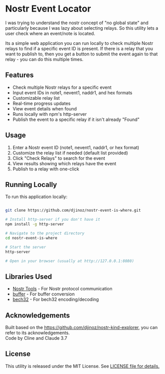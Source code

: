 # Nostr Event Locator

I was trying to understand the nostr concept of "no global state" and particularly because I was lazy about selecting relays. So this utility lets a user check where an event/note is located.

Its a simple web application you can run locally to check multiple Nostr relays to find if a specific event ID is present. If there is a relay that you want to publish to, then you get a button to submit the event again to that relay - you can do this multiple times.

## Features

- Check multiple Nostr relays for a specific event
- Input event IDs in note1, nevent1, naddr1, and hex formats
- Customizable relay list
- Real-time progress updates
- View event details when found
- Runs locally with npm's http-server
- Publish the event to a specific relay if it isn't already "Found"

## Usage

1. Enter a Nostr event ID (note1, nevent1, naddr1, or hex format)
2. Customize the relay list if needed (default list provided)
3. Click "Check Relays" to search for the event
4. View results showing which relays have the event
5. Publish to a relay with one-click

## Running Locally

To run this application locally:

```bash

git clone https://github.com/djinoz/nostr-event-is-where.git

# Install http-server if you don't have it
npm install -g http-server

# Navigate to the project directory
cd nostr-event-is-where

# Start the server
http-server

# Open in your browser (usually at http://127.0.0.1:8080)
```

## Libraries Used

- [Nostr Tools](https://github.com/nbd-wtf/nostr-tools) - For Nostr protocol communication
- [buffer](https://github.com/feross/buffer) - For buffer conversion
- [bech32](https://github.com/sipa/bech32) - For bech32 encoding/decoding

## Acknowledgements
Built based on the https://github.com/djinoz/nostr-kind-explorer, you can refer to its acknowledgements.   
Code by Cline and Claude 3.7

## License
   
This utility is released under the MIT License. See [LICENSE file for details.](https://opensource.org/license/mit)
